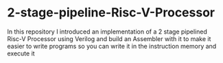 # 2-stage-pipeline-Risc-V-Processor
In this repository I introduced an implementation of a 2 stage pipelined Risc-V Processor using Verilog and build an Assembler with it to make it easier to write programs so you can write it in the instruction memory and execute it

